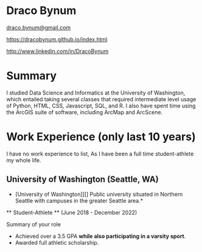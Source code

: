 # Draco Bynum

draco.bynum@gmail.com

https://dracobynum.github.io/index.html

http://www.linkedin.com/in/DracoBynum

# Summary

I studied Data Science and Informatics at the University of Washington, which entailed taking several classes that required intermediate level usage of Python, HTML, CSS, Javascript, SQL, and R.  I also have spent time using the ArcGIS suite of software, including ArcMap and ArcScene.

# Work Experience (only last 10 years)

I have no work experience to list, As I have been a full time student-athlete my whole life.

## University of Washington (Seattle, WA)

* [University of Washington]][] Public university situated in Northern Seattle with campuses in the greater Seattle area.*

** Student-Athlete ** (June 2018 - December 2022)

Summary of your role

- Achieved over a 3.5 GPA **while also participating in a varsity sport**.
- Awarded full athletic scholarship.


[University 1]: http://www.uw.edu